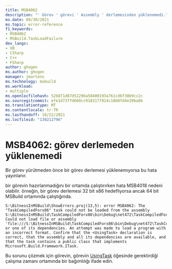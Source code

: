 ```yaml
---
title: MSB4062
description: "' Görev ' görevi ' Assembly ' derlemesinden yüklenemedi."
ms.date: 09/30/2021
ms.topic: error-reference
f1_keywords:
- MSB4062
- MSBuild.TaskLoadFailure
dev_langs:
- VB
- CSharp
- C++
- FSharp
author: ghogen
ms.author: ghogen
manager: jmartens
ms.technology: msbuild
ms.workload:
- multiple
ms.openlocfilehash: 526871d87d52296a58400193a761cdbf38b9cc2c
ms.sourcegitcommit: efe1d737fd660cc9183177914c18b0fd4e39ba8b
ms.translationtype: MT
ms.contentlocale: tr-TR
ms.lasthandoff: 10/22/2021
ms.locfileid: "130212796"
---
```

# <a name="msb4062-the-task-could-not-be-loaded-from-the-assembly"></a>MSB4062: görev derlemeden yüklenemedi

Bir görev yürütmeden önce bir görev derlemesi yüklenemıyorsa bu hata yayınlanır.

bir görevin hazırlanmadığını bir ortamda çalıştırırken hata MSB4018 nedeni olabilir. örneğin, bir görev derlemesi 32 bit x86 hedefliyorsa ancak 64 bit MSBuild ortamında çalıştığında.

```text
S:\BitnessInMSBuild\ShowErrors.proj(13,5): error MSB4062: The "TaskCompiledForx86" task could not be loaded from the assembly S:\BitnessInMSBuild\TaskCompiledForx86\bin\Debug\net472\TaskCompiledForx86.dll. Could not load file or assembly 'file:///S:\BitnessInMSBuild\TaskCompiledForx86\bin\Debug\net472\TaskCompiledForx86.dll' or one of its dependencies. An attempt was made to load a program with an incorrect format. Confirm that the <UsingTask> declaration is correct, that the assembly and all its dependencies are available, and that the task contains a public class that implements Microsoft.Build.Framework.ITask.
```

Bu sorunu çözmek için görevin, görevin [UsingTask](../usingtask-element-msbuild.md) öğesinde gerektirdiği çalışma zamanı ortamında bir bağımlılığı ifade edin.
